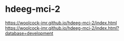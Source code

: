# hdeeg-mci-2

https://woolcock-imr.github.io/hdeeg-mci-2/index.html  
https://woolcock-imr.github.io/hdeeg-mci-2/index.html?database=development  
